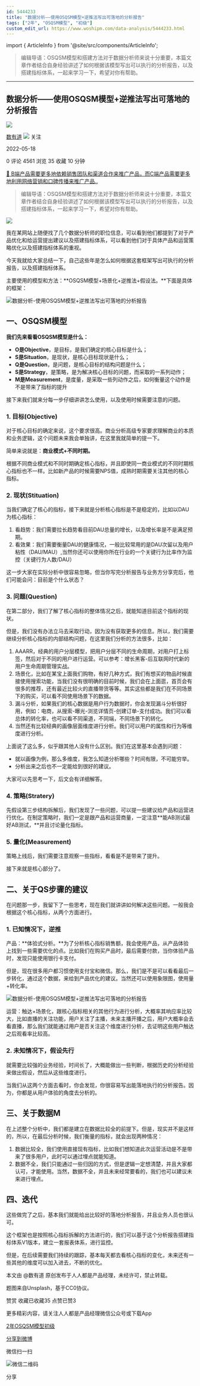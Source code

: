 ```yaml
---
id: 5444233
title: "数据分析——使用OSQSM模型+逆推法写出可落地的分析报告"
tags: ["2年", "OSQSM模型", "初级"]
custom_edit_url: https://www.woshipm.com/data-analysis/5444233.html
---
```

import { ArticleInfo } from '@site/src/components/ArticleInfo';

<ArticleInfo
    author="数有道"
    authorLink="https://www.woshipm.com/u/774371"
    published="2022-05-18"
    views={4561}
    comments={0}
    collects={35}
/>

> 编辑导语：OSQSM模型和搭建方法对于数据分析师来说十分重要，本篇文章作者结合自身经验讲述了如何根据该模型写出可以执行的分析报告，以及搭建指标体系，一起来学习一下，希望对你有帮助。

---

## 数据分析——使用OSQSM模型+逆推法写出可落地的分析报告

[![](https://image.woshipm.com/wp-files/2022/05/1XZPIa108xSPw844lgA0.jpg!/both/72x72)](https://www.woshipm.com/u/774371)

[数有道](https://www.woshipm.com/u/774371) ![](https://static.woshipm.com/tag/1101_1@2x.png) 关注

2022-05-18

0 评论 4561 浏览 35 收藏 10 分钟

[🔗 B端产品需要更多地依赖销售团队和渠道合作来推广产品，而C端产品需要更多地利用网络营销和口碑传播来推广产品..](https://ke.qidianla.com/courses/bcpm)

> 编辑导语：OSQSM模型和搭建方法对于数据分析师来说十分重要，本篇文章作者结合自身经验讲述了如何根据该模型写出可以执行的分析报告，以及搭建指标体系，一起来学习一下，希望对你有帮助。

![](https://image.woshipm.com/wp-files/2022/05/7viCmAOwSMDiVI2hGVVM.jpg)

我在某网站上随便找了几个数据分析师的职位信息，可以看到他们都提到了对于产品优化和给运营提出建议以及搭建指标体系，可以看到他们对于具体产品和运营策略优化以及搭建指标体系的重视。

今天我就给大家总结一下，自己这些年是怎么如何根据这套框架写出可执行的分析报告，以及搭建指标体系。

主要使用的模型和方法：**OSQSM模型+场景化+逆推法+假设法。**下面是具体的框架：

![数据分析-使用OSQSM模型+逆推法写出可落地的分析报告](https://image.woshipm.com/wp-files/2022/05/jLwyFmCTJFlw7xy42ic8.png)

## 一、OSQSM模型

**我们先来看看OSQSM模型是什么：**

*   **O是Objective**，是目标，是我们确定的核心目标是什么；
*   **S是Situation**，是现状，是核心目标现状是什么；
*   **Q是Question**，是问题，是核心目标的结构问题是什么；
*   **S是Strategy**，是策略，是为解决核心目标的问题，而采取的一系列动作；
*   **M是Measurement**，是度量，是采取一些列动作之后，如何衡量这个动作是不是带来了指标的提升

接下来我们就来分每一步仔细讲讲怎么使用，以及使用时候需要注意的问题。

### 1\. 目标(Objective)

对于核心目标的确定来说，这个要求很高。商业分析高级专家要求理解商业的本质和业务逻辑，这个问题未来我会单独讲，在这里我就简单的提一下。

简单来说就是：**商业模式+不同时期。**

根据不同商业模式和不同时期确定核心指标，并且即使同一商业模式的不同时期核心指标也不一样。比如新产品的时候需要NPS值，成熟时期需要关注其他的核心指标。

### **2\. 现状(Stituation)**

当我们确定了核心的指标，接下来就是分析核心指标是不是稳定的，比如以DAU为核心指标：

1.  看趋势：我们需要拉长趋势看目前DAU总量的增长，以及增长率是不是满足预期。
2.  看效果：我们需要衡量DAU的健康情况，一般比较常用的是DAU次留以及用户粘性（DAU/MAU）,当然你还可以使用你所在行业的一个关键行为比率作为监控（关键行为人数/DAU）

这一步大家在实际分析中很容易忽略，但当你写完分析报告与业务方分享完后，他们可能会问：目前是个什么状态？

### 3\. 问题(Question)

在第二部分，我们了解了核心指标的整体情况之后，就能知道目前这个指标的现状。

但是，我们没有办法立马去采取行动，因为没有获取更多的信息。所以，我们需要继续分析核心指标的内部结构问题，在这里我们分析的方法很多，比如：

1.  AAARR，经典的用户分层模型，把用户分层不同的生命周期，对用户打上标签，然后对于不同的用户进行运营。可以参考：增长黑客-后互联网时代新的用户生命周期管理实战。
2.  场景化，比如在某宝上面我们购物，有好几种方式，我们有想买的物品时候直接使用搜索功能，当我们没有很明确的目前时候，我们会在上面逛，首页会有很多的推荐，还有最近比较火的直播带货等等。其实这些都是我们在不同场景下的购买，可以看不同使用场景下的数据。
3.  漏斗分析，如果我们的核心数据是用户行为数据时，你会发现漏斗分析很好用，例如：电商，从搜索-曝光-浏览详情页-创建订单-支付成功。我们可以看总体的转化率，也可以看不同渠道，不同端，不同场景下的转化。
4.  当然还有比较经典的画像层面维度进行分析。我们可以用户的属性和行为等维度进行分析。

上面说了这么多，似乎跟其他人没有什么区别。我们在这里基本会遇到问题：

*   就以画像为例，那么多维度，我怎么知道分析哪些？时间有限，不可能穷举。
*   分析出来之后也不一定能给到很好的建议。

大家可以先思考一下，后文会有详细解答。

### 4\. 策略(Stratery)

先假设第三步结构拆解后，我们发现了一些问题，可以提一些建议给产品和运营进行优化。在制定策略时，我们一定是跟产品和运营商量，一定注意**能AB测试最好AB测试，**并且讨论量化指标。

### 5\. 量化(Measurement)

策略上线后，我们需要注意观察一些指标，看看是不是带来了提升。

接下来就是核心部分了。

## 二、关于QS步骤的建议

在问题那一步，我留下了一些思考，现在我们就讲讲如何解决这些问题。一般我会根据这个核心指标，从两个方面进行。

### 1\. 已知情况下，逆推

产品：**体验式分析。**为了分析核心指标销售额，我会使用产品，从产品体验上找到一些需要优化的点。比如我们在购买产品时，最后需要付款，当你体验产品时，发现只能使用银行卡支付。

但是，现在很多用户都习惯使用支付宝和微信。那么，我们是不是可以看看最后一步转化，通过这个数据，来给到产品优化的建议。当然还可以使用象限图，使用量+转化率。

![数据分析-使用OSQSM模型+逆推法写出可落地的分析报告](https://image.woshipm.com/wp-files/2022/05/xHcyCXy6jXDphiAc8etb.png)

运营：触达+场景化，跟核心指标相关的其他行为进行分析，大概率其响应率比较大，比如直播的关注功能，用户关注了主播，未来主播开播之后，用户大概率会去看直播，那么我们就能通过用户是否关注这个维度进行分析，去证明这些用户触达之后观看率比较高。

### 2\. 未知情况下，假设先行

就需要比较强的业务经验，时间长了，大概能做出一些判断，根据历史的分析经验来做出假设，然后从这些维度进行。

当我们从这两个方面去看时，你会发现，你很容易写出能落地执行的分析报告。因为，你都是从用户体验的角度去分析的。

## 三、关于数据M

在上述整个分析中，我们都是建立在数据比较全的前提下。但是，现实并不是这样的，所以，在最后分析时候，我们衡量的指标，就会出现两种情况：

1.  数据比较全，我们使用直接现有指标，比如我们想知道此次运营活动是不是带来了很多用户，此时可以通过埋点就能知道。
2.  数据不全，我们只能通过一些归因的方式，但是逻辑一定想清楚，并且大家都认可，才能使用。当然，数据不全，并且未来经常要看的，我们也可以建议未来进行埋点。

## 四、迭代

这些做完了之后，基本我们就能给出比较好的落地分析报告，并且业务人员也很认可。

这个框架也是按照核心指标拆解的方法进行的，我们可以基于这个分析报告搭建指标体系V1版本，建立一套报表体系，进行监控。

但是，在后续需要我们持续的跟踪，基本每天都去看核心指标的变化，未来还有一些其他的维度可以加入进去，不断的优化。

本文由 @数有道 原创发布于人人都是产品经理，未经许可，禁止转载。

题图来自Unsplash，基于CC0协议。

赞赏 收藏已收藏35 点赞已赞3

更多精彩内容，请关注人人都是产品经理微信公众号或下载App

[2年](https://www.woshipm.com/tag/2%e5%b9%b4)[OSQSM模型](https://www.woshipm.com/tag/osqsm%e6%a8%a1%e5%9e%8b)[初级](https://www.woshipm.com/tag/%e5%88%9d%e7%ba%a7)

[分享到微博](https://service.weibo.com/share/share.php?appkey=2775287854&title=数据分析——使用OSQSM模型+逆推法写出可落地的分析报告&url=https://www.woshipm.com/data-analysis/5444233.html&pic=https://image.woshipm.com/wp-files/2022/05/7viCmAOwSMDiVI2hGVVM.jpg)

微信扫一扫

![微信二维码](https://api.pwmqr.com/qrcode/create/?url=https://www.woshipm.com/data-analysis/5444233.html)

分享